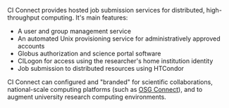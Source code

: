 CI Connect provides hosted job submission services for distributed, high-throughput computing.  It's main features:

- A user and group management service
- An automated Unix provisioning service for administratively approved accounts
- Globus authorization and science portal software
- CILogon for access using the researcher's home institution identity
- Job submission to distributed resources using HTCondor

CI Connect can configured and "branded" for scientific collaborations, national-scale computing platforms (such as [OSG Connect](http://www.osgconnect.net)), and to augment university research computing environments. 
